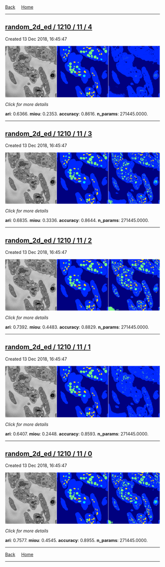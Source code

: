 
[Back](..)&nbsp;&nbsp;&nbsp;&nbsp;&nbsp;[Home](https://leapmanlab.github.io/snapshots)

---

<div class="summary"><a href="4"><h2>random_2d_ed / 1210 / 11 / 4</h2></a><p>Created 13 Dec 2018, 16:45:47
</p><a href="4"><img src="4/media/summary.png" align="center"></a><p>
<i>Click for more details</i>
</p></div>

**ari**: 0.6366. **miou**: 0.2353. **accuracy**: 0.8616. **n_params**: 271445.0000. 

---

<div class="summary"><a href="3"><h2>random_2d_ed / 1210 / 11 / 3</h2></a><p>Created 13 Dec 2018, 16:45:47
</p><a href="3"><img src="3/media/summary.png" align="center"></a><p>
<i>Click for more details</i>
</p></div>

**ari**: 0.6835. **miou**: 0.3336. **accuracy**: 0.8644. **n_params**: 271445.0000. 

---

<div class="summary"><a href="2"><h2>random_2d_ed / 1210 / 11 / 2</h2></a><p>Created 13 Dec 2018, 16:45:47
</p><a href="2"><img src="2/media/summary.png" align="center"></a><p>
<i>Click for more details</i>
</p></div>

**ari**: 0.7392. **miou**: 0.4483. **accuracy**: 0.8829. **n_params**: 271445.0000. 

---

<div class="summary"><a href="1"><h2>random_2d_ed / 1210 / 11 / 1</h2></a><p>Created 13 Dec 2018, 16:45:47
</p><a href="1"><img src="1/media/summary.png" align="center"></a><p>
<i>Click for more details</i>
</p></div>

**ari**: 0.6407. **miou**: 0.2448. **accuracy**: 0.8593. **n_params**: 271445.0000. 

---

<div class="summary"><a href="0"><h2>random_2d_ed / 1210 / 11 / 0</h2></a><p>Created 13 Dec 2018, 16:45:47
</p><a href="0"><img src="0/media/summary.png" align="center"></a><p>
<i>Click for more details</i>
</p></div>

**ari**: 0.7577. **miou**: 0.4545. **accuracy**: 0.8955. **n_params**: 271445.0000. 

---

[Back](..)&nbsp;&nbsp;&nbsp;&nbsp;&nbsp;[Home](https://leapmanlab.github.io/snapshots)

---